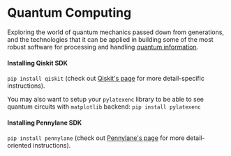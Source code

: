 # Quantum Computing
Exploring the world of quantum mechanics passed down from generations, and the technologies that it can be applied in building some of the most robust software for processing and handling [quantum information](https://en.wikipedia.org/wiki/Quantum_information#:~:text=Quantum%20information%20is%20the%20information,using%20quantum%20information%20processing%20techniques.).

#### Installing Qiskit SDK 
`pip install qiskit` (check out [Qiskit's page](https://qiskit.org/documentation/getting_started.html) for more detail-specific instructions).

You may also want to setup your `pylatexenc` library to be able to see quantum circuits with `matplotlib` backend: `pip install pylatexenc`

#### Installing Pennylane SDK 
`pip install pennylane` (check out [Pennylane's page](https://pennylane.ai/install.html) for more detail-oriented instructions).

